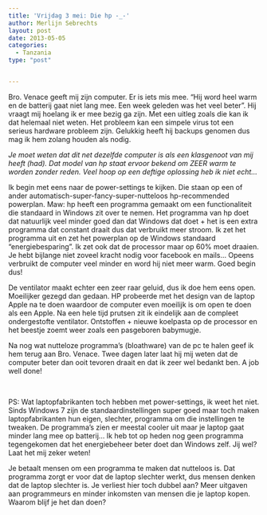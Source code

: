 ```yaml
---
title: 'Vrijdag 3 mei: Die hp -_-'
author: Merlijn Sebrechts
layout: post
date: 2013-05-05
categories:
  - Tanzania
type: "post"


---
```

Bro. Venace geeft mij zijn computer. Er is iets mis mee. &#8220;Hij word heel warm en de batterij gaat niet lang mee. Een week geleden was het veel beter&#8221;. Hij vraagt mij hoelang ik er mee bezig ga zijn. Met een uitleg zoals die kan ik dat helemaal niet weten. Het probleem kan een simpele virus tot een serieus hardware probleem zijn. Gelukkig heeft hij backups genomen dus mag ik hem zolang houden als nodig.

_Je moet weten dat dit net dezelfde computer is als een klasgenoot van mij heeft (had). Dat model van hp staat ervoor bekend om ZEER warm te worden zonder reden. Veel hoop op een deftige oplossing heb ik niet echt&#8230;_

Ik begin met eens naar de power-settings te kijken. Die staan op een of ander automatisch-super-fancy-super-nutteloos hp-recommended powerplan. Maw: hp heeft een programma gemaakt om een functionaliteit die standaard in Windows zit over te nemen. Het programma van hp doet dat natuurlijk veel minder goed dan dat Windows dat doet + het is een extra programma dat constant draait dus dat verbruikt meer stroom. Ik zet het programma uit en zet het powerplan op de Windows standaard &#8220;energiebesparing&#8221;. Ik zet ook dat de processor maar op 60% moet draaien. Je hebt bijlange niet zoveel kracht nodig voor facebook en mails&#8230; Opeens verbruikt de computer veel minder en word hij niet meer warm. Goed begin dus!

De ventilator maakt echter een zeer raar geluid, dus ik doe hem eens open. Moeilijker gezegd dan gedaan. HP probeerde met het design van de laptop Apple na te doen waardoor de computer even moeilijk is om open te doen als een Apple. Na een hele tijd prutsen zit ik eindelijk aan de compleet ondergestofte ventilator. Ontstoffen + nieuwe koelpasta op de processor en het beestje zoemt weer zoals een pasgeboren babymugje.

Na nog wat nutteloze programma&#8217;s (bloathware) van de pc te halen geef ik hem terug aan Bro. Venace. Twee dagen later laat hij mij weten dat de computer beter dan ooit tevoren draait en dat ik zeer wel bedankt ben. A job well done!

&nbsp;

PS: Wat laptopfabrikanten toch hebben met power-settings, ik weet het niet. Sinds Windows 7 zijn de standaardinstellingen super goed maar toch maken laptopfabrikanten hun eigen, slechter, programma om die instellingen te tweaken. De programma&#8217;s zien er meestal cooler uit maar je laptop gaat minder lang mee op batterij&#8230; Ik heb tot op heden nog geen programma tegengekomen dat het energiebeheer beter doet dan Windows zelf. Jij wel? Laat het mij zeker weten!

Je betaalt mensen om een programma te maken dat nutteloos is. Dat programma zorgt er voor dat de laptop slechter werkt, dus mensen denken dat de laptop slechter is. Je verliest hier toch dubbel aan? Meer uitgaven aan programmeurs en minder inkomsten van mensen die je laptop kopen. Waarom blijf je het dan doen?
